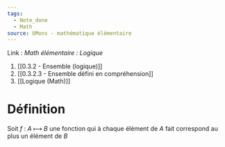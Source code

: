 ```yaml
---
tags:
  - Note_done
  - Math
source: UMons - mathématique élémentaire
---
```


Link :
_Math élémentaire : Logique_
1. [[0.3.2 - Ensemble (logique)]]
1. [[0.3.2.3 - Ensemble défini en compréhension]]
1. [[Logique (Math)]]

# Définition
Soit $f$ : $A$ ⟼ $B$ une fonction qui à chaque élément de $A$ fait correspond au plus un élément de $B$
